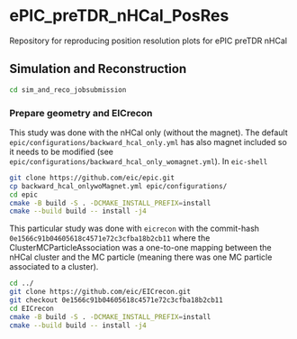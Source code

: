 # ePIC_preTDR_nHCal_PosRes
Repository for reproducing position resolution plots for ePIC preTDR nHCal 
## Simulation and Reconstruction
 ```bash
cd sim_and_reco_jobsubmission
```
### Prepare geometry and EICrecon

This study was done with the nHCal only (without the magnet). The default ``` epic/configurations/backward_hcal_only.yml ```  has also magnet included so it needs to be modified (see ``` epic/configurations/backward_hcal_only_womagnet.yml ```).
In ``` eic-shell ```
```bash
git clone https://github.com/eic/epic.git
cp backward_hcal_onlywoMagnet.yml epic/configurations/
cd epic
cmake -B build -S . -DCMAKE_INSTALL_PREFIX=install
cmake --build build -- install -j4
```
This particular study was done with ``` eicrecon ``` with the commit-hash ``` 0e1566c91b04605618c4571e72c3cfba18b2cb11 ``` where the ClusterMCParticleAssociation was a one-to-one mapping between the nHCal cluster and the MC particle (meaning there was one MC particle associated to a cluster).
```bash
cd ../
git clone https://github.com/eic/EICrecon.git
git checkout 0e1566c91b04605618c4571e72c3cfba18b2cb11
cd EICrecon
cmake -B build -S . -DCMAKE_INSTALL_PREFIX=install
cmake --build build -- install -j4
```


